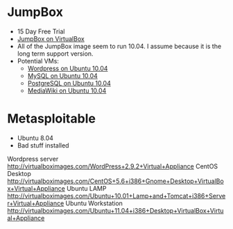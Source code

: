 # JumpBox
* 15 Day Free Trial
* [JumpBox on VirtualBox](http://blog.jumpbox.com/2008/12/22/jumpbox-on-virtualbox/)
* All of the JumpBox image seem to run 10.04.  I assume because it is the long
  term support version.
* Potential VMs:
    * [Wordpress on Ubuntu 10.04](http://www.jumpbox.com/jumpbox-for-the-wordpress-blogging-system)
    * [MySQL on Ubuntu 10.04](http://www.jumpbox.com/app/mysqld)
    * [PostgreSQL on Ubuntu 10.04](http://www.jumpbox.com/app/postgresqld)
    * [MediaWiki on Ubuntu 10.04](http://www.jumpbox.com/jumpbox-for-the-mediawiki-wiki-system)

# Metasploitable
* Ubuntu 8.04
* Bad stuff installed

Wordpress server
http://virtualboximages.com/WordPress+2.9.2+Virtual+Appliance
CentOS Desktop
http://virtualboximages.com/CentOS+5.6+i386+Gnome+Desktop+VirtualBox+Virtual+Appliance
Ubuntu LAMP
http://virtualboximages.com/Ubuntu+10.01+Lamp+and+Tomcat+i386+Server+Virtual+Appliance
Ubuntu Workstation
http://virtualboximages.com/Ubuntu+11.04+i386+Desktop+VirtualBox+Virtual+Appliance

